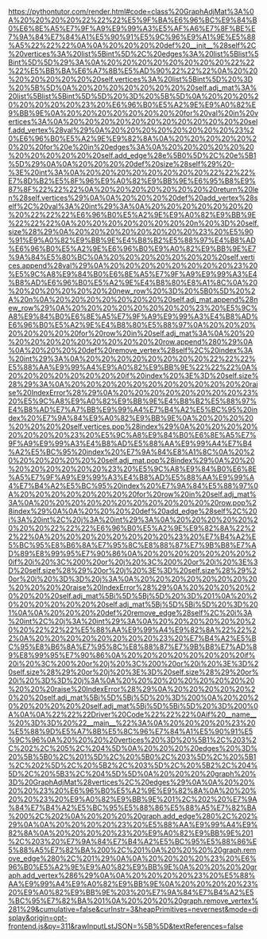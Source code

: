 <!--
    File: graph_adjacency_matrix.md
    Created Time: 2024-01-05
    Author: krahets (krahets@163.com)
--->

<!-- [file]{graph_adjacency_matrix}-[class]{graph_adj_mat}-[func]{} -->
https://pythontutor.com/render.html#code=class%20GraphAdjMat%3A%0A%20%20%20%20%22%22%22%E5%9F%BA%E6%96%BC%E9%84%B0%E6%8E%A5%E7%9F%A9%E9%99%A3%E5%AF%A6%E7%8F%BE%E7%9A%84%E7%84%A1%E5%90%91%E5%9C%96%E9%A1%9E%E5%88%A5%22%22%22%0A%0A%20%20%20%20def%20__init__%28self%2C%20vertices%3A%20list%5Bint%5D%2C%20edges%3A%20list%5Blist%5Bint%5D%5D%29%3A%0A%20%20%20%20%20%20%20%20%22%22%22%E5%BB%BA%E6%A7%8B%E5%AD%90%22%22%22%0A%20%20%20%20%20%20%20%20self.vertices%3A%20list%5Bint%5D%20%3D%20%5B%5D%0A%20%20%20%20%20%20%20%20self.adj_mat%3A%20list%5Blist%5Bint%5D%5D%20%3D%20%5B%5D%0A%20%20%20%20%20%20%20%20%23%20%E6%96%B0%E5%A2%9E%E9%A0%82%E9%BB%9E%0A%20%20%20%20%20%20%20%20for%20val%20in%20vertices%3A%0A%20%20%20%20%20%20%20%20%20%20%20%20self.add_vertex%28val%29%0A%20%20%20%20%20%20%20%20%23%20%E6%96%B0%E5%A2%9E%E9%82%8A%0A%20%20%20%20%20%20%20%20for%20e%20in%20edges%3A%0A%20%20%20%20%20%20%20%20%20%20%20%20self.add_edge%28e%5B0%5D%2C%20e%5B1%5D%29%0A%0A%20%20%20%20def%20size%28self%29%20-%3E%20int%3A%0A%20%20%20%20%20%20%20%20%22%22%22%E7%8D%B2%E5%8F%96%E9%A0%82%E9%BB%9E%E6%95%B8%E9%87%8F%22%22%22%0A%20%20%20%20%20%20%20%20return%20len%28self.vertices%29%0A%0A%20%20%20%20def%20add_vertex%28self%2C%20val%3A%20int%29%3A%0A%20%20%20%20%20%20%20%20%22%22%22%E6%96%B0%E5%A2%9E%E9%A0%82%E9%BB%9E%22%22%22%0A%20%20%20%20%20%20%20%20n%20%3D%20self.size%28%29%0A%20%20%20%20%20%20%20%20%23%20%E5%90%91%E9%A0%82%E9%BB%9E%E4%B8%B2%E5%88%97%E4%B8%AD%E6%96%B0%E5%A2%9E%E6%96%B0%E9%A0%82%E9%BB%9E%E7%9A%84%E5%80%BC%0A%20%20%20%20%20%20%20%20self.vertices.append%28val%29%0A%20%20%20%20%20%20%20%20%23%20%E5%9C%A8%E9%84%B0%E6%8E%A5%E7%9F%A9%E9%99%A3%E4%B8%AD%E6%96%B0%E5%A2%9E%E4%B8%80%E8%A1%8C%0A%20%20%20%20%20%20%20%20new_row%20%3D%20%5B0%5D%20%2A%20n%0A%20%20%20%20%20%20%20%20self.adj_mat.append%28new_row%29%0A%20%20%20%20%20%20%20%20%23%20%E5%9C%A8%E9%84%B0%E6%8E%A5%E7%9F%A9%E9%99%A3%E4%B8%AD%E6%96%B0%E5%A2%9E%E4%B8%80%E5%88%97%0A%20%20%20%20%20%20%20%20for%20row%20in%20self.adj_mat%3A%0A%20%20%20%20%20%20%20%20%20%20%20%20row.append%280%29%0A%0A%20%20%20%20def%20remove_vertex%28self%2C%20index%3A%20int%29%3A%0A%20%20%20%20%20%20%20%20%22%22%22%E5%88%AA%E9%99%A4%E9%A0%82%E9%BB%9E%22%22%22%0A%20%20%20%20%20%20%20%20if%20index%20%3E%3D%20self.size%28%29%3A%0A%20%20%20%20%20%20%20%20%20%20%20%20raise%20IndexError%28%29%0A%20%20%20%20%20%20%20%20%23%20%E5%9C%A8%E9%A0%82%E9%BB%9E%E4%B8%B2%E5%88%97%E4%B8%AD%E7%A7%BB%E9%99%A4%E7%B4%A2%E5%BC%95%20index%20%E7%9A%84%E9%A0%82%E9%BB%9E%0A%20%20%20%20%20%20%20%20self.vertices.pop%28index%29%0A%20%20%20%20%20%20%20%20%23%20%E5%9C%A8%E9%84%B0%E6%8E%A5%E7%9F%A9%E9%99%A3%E4%B8%AD%E5%88%AA%E9%99%A4%E7%B4%A2%E5%BC%95%20index%20%E7%9A%84%E8%A1%8C%0A%20%20%20%20%20%20%20%20self.adj_mat.pop%28index%29%0A%20%20%20%20%20%20%20%20%23%20%E5%9C%A8%E9%84%B0%E6%8E%A5%E7%9F%A9%E9%99%A3%E4%B8%AD%E5%88%AA%E9%99%A4%E7%B4%A2%E5%BC%95%20index%20%E7%9A%84%E5%88%97%0A%20%20%20%20%20%20%20%20for%20row%20in%20self.adj_mat%3A%0A%20%20%20%20%20%20%20%20%20%20%20%20row.pop%28index%29%0A%0A%20%20%20%20def%20add_edge%28self%2C%20i%3A%20int%2C%20j%3A%20int%29%3A%0A%20%20%20%20%20%20%20%20%22%22%22%E6%96%B0%E5%A2%9E%E9%82%8A%22%22%22%0A%20%20%20%20%20%20%20%20%23%20%E7%B4%A2%E5%BC%95%E8%B6%8A%E7%95%8C%E8%88%87%E7%9B%B8%E7%AD%89%E8%99%95%E7%90%86%0A%20%20%20%20%20%20%20%20if%20i%20%3C%200%20or%20j%20%3C%200%20or%20i%20%3E%3D%20self.size%28%29%20or%20j%20%3E%3D%20self.size%28%29%20or%20i%20%3D%3D%20j%3A%0A%20%20%20%20%20%20%20%20%20%20%20%20raise%20IndexError%28%29%0A%20%20%20%20%20%20%20%20self.adj_mat%5Bi%5D%5Bj%5D%20%3D%201%0A%20%20%20%20%20%20%20%20self.adj_mat%5Bj%5D%5Bi%5D%20%3D%201%0A%0A%20%20%20%20def%20remove_edge%28self%2C%20i%3A%20int%2C%20j%3A%20int%29%3A%0A%20%20%20%20%20%20%20%20%22%22%22%E5%88%AA%E9%99%A4%E9%82%8A%22%22%22%0A%20%20%20%20%20%20%20%20%23%20%E7%B4%A2%E5%BC%95%E8%B6%8A%E7%95%8C%E8%88%87%E7%9B%B8%E7%AD%89%E8%99%95%E7%90%86%0A%20%20%20%20%20%20%20%20if%20i%20%3C%200%20or%20j%20%3C%200%20or%20i%20%3E%3D%20self.size%28%29%20or%20j%20%3E%3D%20self.size%28%29%20or%20i%20%3D%3D%20j%3A%0A%20%20%20%20%20%20%20%20%20%20%20%20raise%20IndexError%28%29%0A%20%20%20%20%20%20%20%20self.adj_mat%5Bi%5D%5Bj%5D%20%3D%200%0A%20%20%20%20%20%20%20%20self.adj_mat%5Bj%5D%5Bi%5D%20%3D%200%0A%0A%0A%22%22%22Driver%20Code%22%22%22%0Aif%20__name__%20%3D%3D%20%22__main__%22%3A%0A%20%20%20%20%23%20%E5%88%9D%E5%A7%8B%E5%8C%96%E7%84%A1%E5%90%91%E5%9C%96%0A%20%20%20%20vertices%20%3D%20%5B1%2C%203%2C%202%2C%205%2C%204%5D%0A%20%20%20%20edges%20%3D%20%5B%5B0%2C%201%5D%2C%20%5B0%2C%203%5D%2C%20%5B1%2C%202%5D%2C%20%5B2%2C%203%5D%2C%20%5B2%2C%204%5D%2C%20%5B3%2C%204%5D%5D%0A%20%20%20%20graph%20%3D%20GraphAdjMat%28vertices%2C%20edges%29%0A%0A%20%20%20%20%23%20%E6%96%B0%E5%A2%9E%E9%82%8A%0A%20%20%20%20%23%20%E9%A0%82%E9%BB%9E%201%2C%202%20%E7%9A%84%E7%B4%A2%E5%BC%95%E5%88%86%E5%88%A5%E7%82%BA%200%2C%202%0A%20%20%20%20graph.add_edge%280%2C%202%29%0A%0A%20%20%20%20%23%20%E5%88%AA%E9%99%A4%E9%82%8A%0A%20%20%20%20%23%20%E9%A0%82%E9%BB%9E%201%2C%203%20%E7%9A%84%E7%B4%A2%E5%BC%95%E5%88%86%E5%88%A5%E7%82%BA%200%2C%201%0A%20%20%20%20graph.remove_edge%280%2C%201%29%0A%0A%20%20%20%20%23%20%E6%96%B0%E5%A2%9E%E9%A0%82%E9%BB%9E%0A%20%20%20%20graph.add_vertex%286%29%0A%0A%20%20%20%20%23%20%E5%88%AA%E9%99%A4%E9%A0%82%E9%BB%9E%0A%20%20%20%20%23%20%E9%A0%82%E9%BB%9E%203%20%E7%9A%84%E7%B4%A2%E5%BC%95%E7%82%BA%201%0A%20%20%20%20graph.remove_vertex%281%29&cumulative=false&curInstr=3&heapPrimitives=nevernest&mode=display&origin=opt-frontend.js&py=311&rawInputLstJSON=%5B%5D&textReferences=false
